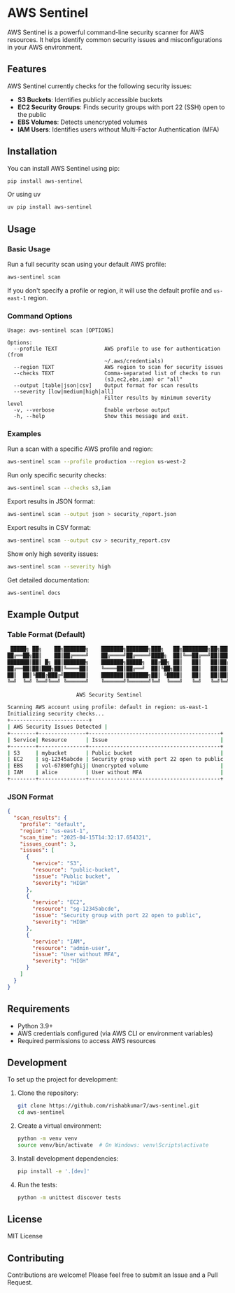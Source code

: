 
# AWS Sentinel

AWS Sentinel is a powerful command-line security scanner for AWS resources. It helps identify common security issues and misconfigurations in your AWS environment.

## Features

AWS Sentinel currently checks for the following security issues:

- **S3 Buckets**: Identifies publicly accessible buckets
- **EC2 Security Groups**: Finds security groups with port 22 (SSH) open to the public
- **EBS Volumes**: Detects unencrypted volumes
- **IAM Users**: Identifies users without Multi-Factor Authentication (MFA)

## Installation

You can install AWS Sentinel using pip:

```bash
pip install aws-sentinel
```

Or using uv
```bash
uv pip install aws-sentinel
```

## Usage

### Basic Usage

Run a full security scan using your default AWS profile:

```bash
aws-sentinel scan
```

If you don't specify a profile or region, it will use the default profile and `us-east-1` region.

### Command Options

```
Usage: aws-sentinel scan [OPTIONS]

Options:
  --profile TEXT               AWS profile to use for authentication (from
                               ~/.aws/credentials)
  --region TEXT                AWS region to scan for security issues
  --checks TEXT                Comma-separated list of checks to run
                               (s3,ec2,ebs,iam) or "all"
  --output [table|json|csv]    Output format for scan results
  --severity [low|medium|high|all]
                               Filter results by minimum severity level
  -v, --verbose                Enable verbose output
  -h, --help                   Show this message and exit.

```

### Examples

Run a scan with a specific AWS profile and region:

```bash
aws-sentinel scan --profile production --region us-west-2
```

Run only specific security checks:

```bash
aws-sentinel scan --checks s3,iam
```

Export results in JSON format:

```bash
aws-sentinel scan --output json > security_report.json
```

Export results in CSV format:

```bash
aws-sentinel scan --output csv > security_report.csv
```

Show only high severity issues:

```bash
aws-sentinel scan --severity high
```

Get detailed documentation:

```bash
aws-sentinel docs
```

## Example Output

### Table Format (Default)

```bash
 █████╗ ██╗    ██╗███████╗    ███████╗███████╗███╗   ██╗████████╗██╗███╗   ██╗███████╗██╗     
██╔══██╗██║    ██║██╔════╝    ██╔════╝██╔════╝████╗  ██║╚══██╔══╝██║████╗  ██║██╔════╝██║     
███████║██║ █╗ ██║███████╗    ███████╗█████╗  ██╔██╗ ██║   ██║   ██║██╔██╗ ██║█████╗  ██║     
██╔══██║██║███╗██║╚════██║    ╚════██║██╔══╝  ██║╚██╗██║   ██║   ██║██║╚██╗██║██╔══╝  ██║     
██║  ██║╚███╔███╔╝███████║    ███████║███████╗██║ ╚████║   ██║   ██║██║ ╚████║███████╗███████╗
╚═╝  ╚═╝ ╚══╝╚══╝ ╚══════╝    ╚══════╝╚══════╝╚═╝  ╚═══╝   ╚═╝   ╚═╝╚═╝  ╚═══╝╚══════╝╚══════╝
                                                                        
                      AWS Security Sentinel

Scanning AWS account using profile: default in region: us-east-1
Initializing security checks...
+-------------------------+
| AWS Security Issues Detected |
+--------+---------------+------------------------------------------+
| Service| Resource      | Issue                                    |
+--------+---------------+------------------------------------------+
| S3     | mybucket      | Public bucket                            |
| EC2    | sg-12345abcde | Security group with port 22 open to public |
| EBS    | vol-67890fghij| Unencrypted volume                       |
| IAM    | alice         | User without MFA                         |
+--------+---------------+------------------------------------------+
```

### JSON Format

```json
{
  "scan_results": {
    "profile": "default",
    "region": "us-east-1",
    "scan_time": "2025-04-15T14:32:17.654321",
    "issues_count": 3,
    "issues": [
      {
        "service": "S3",
        "resource": "public-bucket",
        "issue": "Public bucket",
        "severity": "HIGH"
      },
      {
        "service": "EC2",
        "resource": "sg-12345abcde",
        "issue": "Security group with port 22 open to public",
        "severity": "HIGH"
      },
      {
        "service": "IAM",
        "resource": "admin-user",
        "issue": "User without MFA",
        "severity": "HIGH"
      }
    ]
  }
}

```

## Requirements

- Python 3.9+
- AWS credentials configured (via AWS CLI or environment variables)
- Required permissions to access AWS resources

## Development

To set up the project for development:

1. Clone the repository:

    ```bash
    git clone https://github.com/rishabkumar7/aws-sentinel.git
    cd aws-sentinel
    
    ```

2. Create a virtual environment:

    ```bash
    python -m venv venv
    source venv/bin/activate  # On Windows: venv\Scripts\activate    
    ```

3. Install development dependencies:

    ```bash
    pip install -e '.[dev]'
    ```

4. Run the tests:

    ```bash
    python -m unittest discover tests
    ```

## License

MIT License

## Contributing

Contributions are welcome! Please feel free to submit an Issue and a Pull Request.
